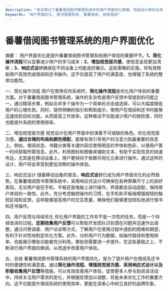 ```yaml
---
description: "本文探讨了番薯借阅图书管理系统中的用户界面优化策略，包括设计原则与用户体验改善。"
keywords: "用户界面优化, 图书管理系统, 番薯借阅, 自助借阅"
---
```

# 番薯借阅图书管理系统的用户界面优化

摘要： 
用户界面优化是提升番薯借阅图书管理系统用户体验的重要环节。**1、简化操作流程**可以显著减少用户的学习成本；**2、增加视觉层次感**，使信息呈现更加清晰；**3、响应式设计**确保在不同设备上均能良好展示。这些策略的实施，将有效帮助用户高效完成借阅和还书操作。这不仅提高了用户的满意度，也增强了系统的整体功能性。

一、简化操作流程
用户在使用任何系统时，**简化操作流程**是优化用户体验的重要方面。对于番薯借阅图书管理系统，操作的复杂性是用户反馈中常提到的问题之一。通过精简步骤，例如合并多个操作为一个简单的点击或选择，可以大幅度降低用户的心理负担。同时，提供明确的指引和帮助提示，使用户在借阅和还书时能够迅速找到目标功能，从而提高工作效率。这种做法不仅能减少用户的挫败感，同时也能提升系统的使用频率。

二、增加视觉层次感
视觉设计在用户界面中扮演着不可或缺的角色。优化视觉层次感，**通过合理的布局和颜色搭配**，能够有效引导用户的注意力到最重要的信息上。例如，借阅状态、书籍分类等关键内容应使用明显的字体和色彩，以便用户第一时间获取所需信息。此外，利用图标和图像来辅助文本，有助于实现信息的快速传达，尤其是在移动设备上，用户更倾向于依赖可视化元素进行操作。通过这样的设计，用户将会享受到更加流畅的操作体验。

三、响应式设计
随着移动设备的普及，**响应式设计**已成为用户界面优化的必然趋势。在番薯借阅图书管理系统中，采用响应式设计可确保在各种屏幕尺寸上的良好表现。无论用户是在手机、平板还是电脑上进行操作，界面都会自动适配，保持用户体验的一致性。此外，充分考虑触控操作的习惯，在手机和平板端增强按钮的触控区域和反馈，这样能够提高用户的交互质量，确保他们能够更加轻松地进行借书和还书操作。

四、用户反馈与持续优化
优化用户界面的工作并不是一次性的任务，而是一个持续改进的过程。**定期收集用户反馈**可以帮助开发团队识别潜在问题并迅速作出调整。通过问卷调查、用户访谈等方式，了解用户在使用过程中遇到的困难和期望，有利于针对性地制定优化方案。此外，分析用户行为数据，如操作路径和使用频率，也能揭示哪些功能被充分利用，哪些则需要进一步提升。在这些基础之上，不断进行用户界面的微调，从而逐步改善用户体验。

五、总结
番薯借阅图书管理系统的用户界面优化，是为了提升用户在借阅及还书时的便捷性和满意度。通过**简化操作流程、增强视觉层次感、采用响应式设计以及积极收集用户反馈**等措施，可以有效改善用户体验，促使更多人参与到阅读活动中。持续关注用户需求的变化，并根据反馈加以调整，将是未来优化工作的重要方向。这不仅能提升借阅系统的使用效率，更能在读者心中树立良好的品牌形象。
